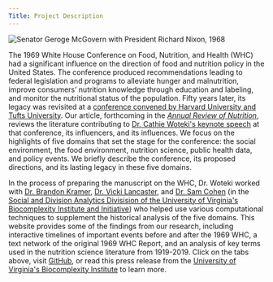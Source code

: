 ```yaml
---
Title: Project Description 
---
```


![Senator Geroge McGovern with President Richard Nixon, 1968](/mcgovern-with-nixon.png#center)

The 1969 White House Conference on Food, Nutrition, and Health (WHC) had a significant influence on the direction of food and nutrition policy in the United States. The conference produced recommendations leading to federal legislation and programs to alleviate hunger and malnutrition, improve consumers’ nutrition knowledge through education and labeling, and monitor the nutritional status of the population. Fifty years later, its legacy was revisited at a [conference convened by Harvard University and Tufts University](https://sites.tufts.edu/foodnutritionandhealth2019/). Our article, forthcoming in the [*Annual Review of Nutrition*](https://www.annualreviews.org/journal/nutr), reviews the literature contributing to [Dr. Cathie Woteki's keynote speech](https://harvard.hosted.panopto.com/Panopto/Pages/Viewer.aspx?id=0efe988f-6903-46c6-bd91-aac30132f108) at that conference, its influencers, and its influences. We focus on the highlights of five domains that set the stage for the conference: the social environment, the food environment, nutrition science, public health data, and policy events. We briefly describe the conference, its proposed directions, and its lasting legacy in these five domains.

In the process of preparing the manuscript on the WHC, Dr. Woteki worked with [Dr. Brandon Kramer](https://biocomplexity.virginia.edu/brandon-kramer), [Dr. Vicki Lancaster](https://biocomplexity.virginia.edu/vicki-lancaster), and [Dr. Sam Cohen](https://biocomplexity.virginia.edu/samantha-cohen) (in the [Social and Division Analytics Divisision of the University of Virginia's Biocomplexity Institute and Initiative](https://biocomplexity.virginia.edu/social-decision-analytics)) who helped use various computational techniques to supplement the historical analysis of the five domains. This website provides some of the findings from our research, including interactive timelines of important events before and after the 1969 WHC, a text network of the original 1969 WHC Report, and an analysis of key terms used in the nutrition science literature from 1919-2019. Click on the tabs above, visit [GitHub](https://github.com/uva-bi-sdad/impacts-and-echoes), or read this press release from the [University of Virginia's Biocomplexity Institute](https://biocomplexity.virginia.edu/lasting-influence-1969-white-house-conference-food-nutrition-and-health) to learn more. 